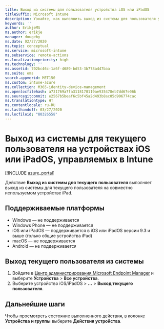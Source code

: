 ```yaml
---
title: Выход из системы для пользователя устройства iOS или iPadOS
titleSuffix: Microsoft Intune
description: Узнайте, как выполнить выход из системы для пользователя устройства iOS или iPadOS с помощью Intune.
keywords: ''
author: ErikjeMS
ms.author: erikje
manager: dougeby
ms.date: 02/27/2020
ms.topic: conceptual
ms.service: microsoft-intune
ms.subservice: remote-actions
ms.localizationpriority: high
ms.technology: ''
ms.assetid: 702bc46c-1a6f-4689-bd53-3b778a447baa
ms.suite: ems
search.appverid: MET150
ms.custom: intune-azure
ms.collection: M365-identity-device-management
ms.openlocfilehash: a731769a7fa3118170119ae935478eb7dd67e06b
ms.sourcegitcommit: e2567b5beaf6c5bf45a2d493b8ac05d996774cac
ms.translationtype: HT
ms.contentlocale: ru-RU
ms.lasthandoff: 03/27/2020
ms.locfileid: "80326558"
---
```

# <a name="logout-the-current-user-on-intune-managed-iosipados-devices"></a>Выход из системы для текущего пользователя на устройствах iOS или iPadOS, управляемых в Intune


[!INCLUDE [azure_portal](../includes/azure_portal.md)]

Действие **Выход из системы для текущего пользователя** выполняет выход из системы для текущего пользователя на совместно используемом устройстве iPad. 

## <a name="supported-platforms"></a>Поддерживаемые платформы

- Windows — не поддерживается
- Windows Phone — не поддерживается
- iOS или iPadOS — поддерживается в iOS или iPadOS версии 9.3 и выше (только общие устройства iPad)
- macOS — не поддерживается
- Android — не поддерживается

## <a name="how-to-log-out-the-current-user"></a>Выход текущего пользователя из системы

1. Войдите в [Центр администрирования Microsoft Endpoint Manager](https://go.microsoft.com/fwlink/?linkid=2109431) и выберите **Устройства** > **Все устройства**.
2. Выберите устройство iOS/iPadOS > **...**  > **Выход текущего пользователя**.

## <a name="next-steps"></a>Дальнейшие шаги

Чтобы просмотреть состояние выполненного действия, в колонке **Устройства и группы** выберите **Действия устройства**.
